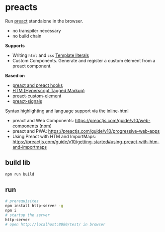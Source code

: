# preacts

Run [preact](https://github.com/preactjs/preact) standalone in the browser.

- no transpiler necessary
- no build chain

**Supports**

- Writing `html` and `css` [Template literals](https://developer.mozilla.org/en-US/docs/Web/JavaScript/Reference/Template_literals) 
- Custom Components. Generate and register a custom element from a preact component.

**Based on**

- [preact and preact hooks](https://github.com/preactjs/preact)
- [HTM (Hyperscript Tagged Markup)](https://github.com/developit/htm)
- [preact-custom-element](https://github.com/preactjs/preact-custom-element)
- [preact-signals](https://github.com/preactjs/signals)

Syntax highlighting and language support via the [inline-html](https://marketplace.visualstudio.com/items?itemName=pushqrdx.inline-html)

- preact and Web Components: https://preactjs.com/guide/v10/web-components ([npm](https://www.npmjs.com/package/preact-custom-element))
- preact and PWA: https://preactjs.com/guide/v10/progressive-web-apps
- Using Preact with HTM and ImportMaps: https://preactjs.com/guide/v10/getting-started#using-preact-with-htm-and-importmaps

## build lib

```bash
npm run build
```

## run

```bash
# prerequisites
npm install http-server -g
npm i
# startup the server
http-server
# open http://localhost:8080/test/ in browser
```
